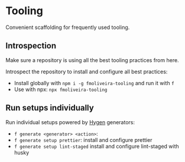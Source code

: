 # Tooling

Convenient scaffolding for frequently used tooling.

## Introspection

Make sure a repository is using all the best tooling practices from here.

Introspect the repository to install and configure all best practices:

- Install globally with `npm i -g fmoliveira-tooling` and run it with `f`
- Use with npx: `npx fmoliveira-tooling`

## Run setups individually

Run individual setups powered by [Hygen](http://www.hygen.io/) generators:

- `f generate <generator> <action>`:
- `f generate setup prettier`: install and configure prettier
- `f generate setup lint-staged` install and configure lint-staged with husky
